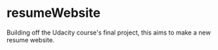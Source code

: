 # resumeWebsite
Building off the Udacity course's final project, this aims to make a new resume website.
